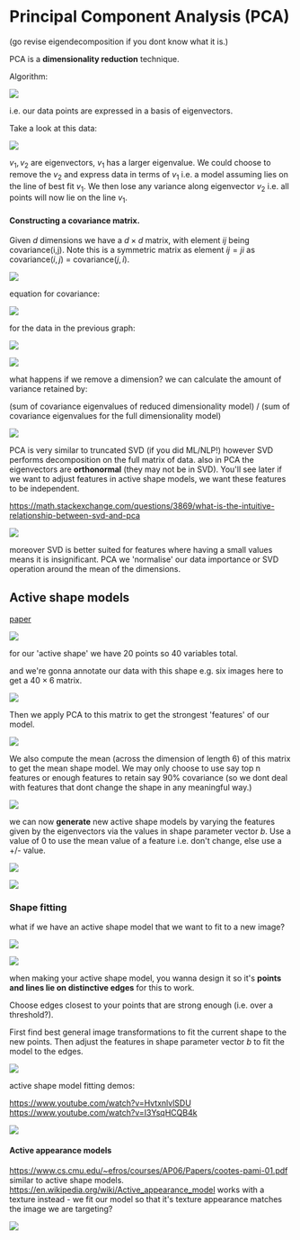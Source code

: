# Principal Component Analysis (PCA)

(go revise eigendecomposition if you dont know what it is.)

PCA is a **dimensionality reduction** technique.

Algorithm:

![](misc/Pasted%20image%2020240430222129.png)

i.e. our data points are expressed in a basis of eigenvectors.

Take a look at this data:

![](misc/Pasted%20image%2020240430222203.png)

$v_1,v_2$ are eigenvectors, $v_1$ has a larger eigenvalue. We could choose to remove the $v_2$ and express data in terms of $v_1$ i.e. a model assuming lies on the line of best fit $v_1$.
We then lose any variance along eigenvector $v_2$ i.e. all points will now lie on the line $v_1$.


#### Constructing a covariance matrix.

Given $d$ dimensions we have a $d\times d$ matrix, with element $ij$ being covariance(i,j). Note this is a symmetric matrix as element $ij=ji$ as covariance$(i,j)$ = covariance$(j,i)$.

![](misc/Pasted%20image%2020240430222548.png)

equation for covariance:

![](misc/Pasted%20image%2020240430222602.png)


for the data in the previous graph:

![](misc/Pasted%20image%2020240430222655.png)

![](misc/Pasted%20image%2020240430222703.png)

what happens if we remove a dimension? we can calculate the amount of variance retained by:

(sum of covariance eigenvalues of reduced dimensionality model) / (sum of covariance eigenvalues for the full dimensionality model)

![](misc/Pasted%20image%2020240430222824.png)


PCA is very similar to truncated SVD (if you did ML/NLP!) however SVD performs decomposition on the full matrix of data. also in PCA the eigenvectors are **orthonormal** (they may not be in SVD).
You'll see later if we want to adjust features in active shape models, we want these features to be independent.

https://math.stackexchange.com/questions/3869/what-is-the-intuitive-relationship-between-svd-and-pca

![](misc/Pasted%20image%2020240430223833.png)

moreover SVD is better suited for features where having a small values means it is insignificant. PCA we 'normalise' our data importance or SVD operation around the mean of the dimensions.


## Active shape models

[paper](https://personalpages.manchester.ac.uk/staff/timothy.f.cootes/Papers/cviu95.pdf)

![](misc/Pasted%20image%2020240430230235.png)

for our 'active shape' we have 20 points so 40 variables total.

and we're gonna annotate our data with this shape e.g. six images here to get a $40\times 6$ matrix.

![](misc/Pasted%20image%2020240430230317.png)

Then we apply PCA to this matrix to get the strongest 'features' of our model.

![](misc/Pasted%20image%2020240430230440.png)

We also compute the mean (across the dimension of length 6) of this matrix to get the mean shape model. We may only choose to use say top n features or enough features to retain say $90\%$ covariance (so we dont deal with features that dont change the shape in any meaningful way.)

![](misc/Pasted%20image%2020240430230514.png)

we can now **generate** new active shape models by varying the features given by the eigenvectors via the values in shape parameter vector $b$. Use a value of 0 to use the mean value of a feature i.e. don't change, else use a +/- value.

![](misc/Pasted%20image%2020240430230654.png)

![](misc/Pasted%20image%2020240430230716.png)

### Shape fitting

what if we have an active shape model that we want to fit to a new image?

![](misc/Pasted%20image%2020240430230906.png)

![](misc/Pasted%20image%2020240430231011.png)

when making your active shape model, you wanna design it so it's **points and lines lie on distinctive edges** for this to work.

Choose edges closest to your points that are strong enough (i.e. over a threshold?).

First find best general image transformations to fit the current shape to the new points. Then adjust the features in shape parameter vector $b$ to fit the model to the edges.

![](misc/Pasted%20image%2020240430231123.png)

active shape model fitting demos:

https://www.youtube.com/watch?v=HvtxnlvlSDU
https://www.youtube.com/watch?v=I3YsqHCQB4k

![](misc/Pasted%20image%2020240430231445.png)

#### Active appearance models
https://www.cs.cmu.edu/~efros/courses/AP06/Papers/cootes-pami-01.pdf
similar to active shape models.
https://en.wikipedia.org/wiki/Active_appearance_model
works with a texture instead - we fit our model so that it's texture appearance matches the image we are targeting?

![](misc/Pasted%20image%2020240430231605.png)